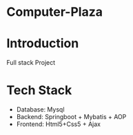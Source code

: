 # Computer-Plaza
# Introduction
Full stack Project

# Tech Stack
- Database: Mysql 
- Backend: Springboot + Mybatis + AOP
- Frontend: Html5+Css5 + Ajax
